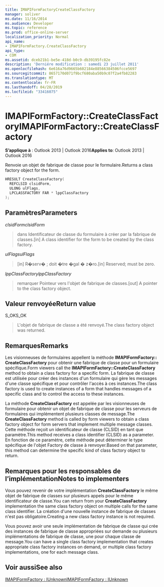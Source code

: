 ```yaml
---
title: IMAPIFormFactoryCreateClassFactory
manager: soliver
ms.date: 11/16/2014
ms.audience: Developer
ms.topic: reference
ms.prod: office-online-server
localization_priority: Normal
api_name:
- IMAPIFormFactory.CreateClassFactory
api_type:
- COM
ms.assetid: dceb21b1-be5e-418d-b0c9-db39195fc82e
description: 'Derniére modification : samedi 23 juillet 2011'
ms.openlocfilehash: 6e616a76d9665b602184e88566384506fcce5697
ms.sourcegitcommit: 8657170d071f9bcf680aba50b9c07f2a4fb82283
ms.translationtype: MT
ms.contentlocale: fr-FR
ms.lasthandoff: 04/28/2019
ms.locfileid: "33416075"
---
```

# <a name="imapiformfactorycreateclassfactory"></a><span data-ttu-id="356b8-103">IMAPIFormFactory::CreateClassFactory</span><span class="sxs-lookup"><span data-stu-id="356b8-103">IMAPIFormFactory::CreateClassFactory</span></span>

  
  
<span data-ttu-id="356b8-104">**S’applique à** : Outlook 2013 | Outlook 2016</span><span class="sxs-lookup"><span data-stu-id="356b8-104">**Applies to**: Outlook 2013 | Outlook 2016</span></span> 
  
<span data-ttu-id="356b8-105">Renvoie un objet de fabrique de classe pour le formulaire.</span><span class="sxs-lookup"><span data-stu-id="356b8-105">Returns a class factory object for the form.</span></span>
  
```cpp
HRESULT CreateClassFactory(
  REFCLSID clsidForm,
  ULONG ulFlags,
  LPCLASSFACTORY FAR * lppClassFactory
);
```

## <a name="parameters"></a><span data-ttu-id="356b8-106">Paramètres</span><span class="sxs-lookup"><span data-stu-id="356b8-106">Parameters</span></span>

 <span data-ttu-id="356b8-107">_clsidForm_</span><span class="sxs-lookup"><span data-stu-id="356b8-107">_clsidForm_</span></span>
  
> <span data-ttu-id="356b8-108">dans Identificateur de classe du formulaire à créer par la fabrique de classes.</span><span class="sxs-lookup"><span data-stu-id="356b8-108">[in] A class identifier for the form to be created by the class factory.</span></span>
    
 <span data-ttu-id="356b8-109">_ulFlags_</span><span class="sxs-lookup"><span data-stu-id="356b8-109">_ulFlags_</span></span>
  
> <span data-ttu-id="356b8-110">[in] R�serv� ; doit �tre �gal � z�ro.</span><span class="sxs-lookup"><span data-stu-id="356b8-110">[in] Reserved; must be zero.</span></span>
    
 <span data-ttu-id="356b8-111">_lppClassFactory_</span><span class="sxs-lookup"><span data-stu-id="356b8-111">_lppClassFactory_</span></span>
  
> <span data-ttu-id="356b8-112">remarquer Pointeur vers l'objet de fabrique de classes.</span><span class="sxs-lookup"><span data-stu-id="356b8-112">[out] A pointer to the class factory object.</span></span>
    
## <a name="return-value"></a><span data-ttu-id="356b8-113">Valeur renvoyée</span><span class="sxs-lookup"><span data-stu-id="356b8-113">Return value</span></span>

<span data-ttu-id="356b8-114">S_OK</span><span class="sxs-lookup"><span data-stu-id="356b8-114">S_OK</span></span> 
  
> <span data-ttu-id="356b8-115">L'objet de fabrique de classe a été renvoyé.</span><span class="sxs-lookup"><span data-stu-id="356b8-115">The class factory object was returned.</span></span>
    
## <a name="remarks"></a><span data-ttu-id="356b8-116">Remarques</span><span class="sxs-lookup"><span data-stu-id="356b8-116">Remarks</span></span>

<span data-ttu-id="356b8-117">Les visionneuses de formulaires appellent la méthode **IMAPIFormFactory:: CreateClassFactory** pour obtenir une fabrique de classe pour un formulaire spécifique.</span><span class="sxs-lookup"><span data-stu-id="356b8-117">Form viewers call the **IMAPIFormFactory::CreateClassFactory** method to obtain a class factory for a specific form.</span></span> <span data-ttu-id="356b8-118">La fabrique de classe est utilisée pour créer des instances d'un formulaire qui gère les messages d'une classe spécifique et pour contrôler l'accès à ces instances.</span><span class="sxs-lookup"><span data-stu-id="356b8-118">The class factory is used to create instances of a form that handles messages of a specific class and to control the access to these instances.</span></span> 
  
<span data-ttu-id="356b8-119">La méthode **CreateClassFactory** est appelée par les visionneuses de formulaire pour obtenir un objet de fabrique de classe pour les serveurs de formulaires qui implémentent plusieurs classes de message.</span><span class="sxs-lookup"><span data-stu-id="356b8-119">The **CreateClassFactory** method is called by form viewers to obtain a class factory object for form servers that implement multiple message classes.</span></span> <span data-ttu-id="356b8-120">Cette méthode reçoit un identificateur de classe (CLSID) en tant que paramètre.</span><span class="sxs-lookup"><span data-stu-id="356b8-120">This method receives a class identifier (CLSID) as a parameter.</span></span> <span data-ttu-id="356b8-121">En fonction de ce paramètre, cette méthode peut déterminer le type spécifique de l'objet Factory de classe à renvoyer.</span><span class="sxs-lookup"><span data-stu-id="356b8-121">Based on that parameter, this method can determine the specific kind of class factory object to return.</span></span> 
  
## <a name="notes-to-implementers"></a><span data-ttu-id="356b8-122">Remarques pour les responsables de l’implémentation</span><span class="sxs-lookup"><span data-stu-id="356b8-122">Notes to implementers</span></span>

<span data-ttu-id="356b8-123">Vous pouvez revenir de votre implémentation **CreateClassFactory** le même objet de fabrique de classes sur plusieurs appels pour le même identificateur de classe.</span><span class="sxs-lookup"><span data-stu-id="356b8-123">You can return from your **CreateClassFactory** implementation the same class factory object on multiple calls for the same class identifier.</span></span> <span data-ttu-id="356b8-124">La création d'une nouvelle instance de fabrique de classes n'est pas obligatoire.</span><span class="sxs-lookup"><span data-stu-id="356b8-124">Creating a new class factory instance is not required.</span></span> 
  
<span data-ttu-id="356b8-125">Vous pouvez avoir une seule implémentation de fabrique de classe qui crée des instances de fabrique de classe appropriées sur demande ou plusieurs implémentations de fabrique de classe, une pour chaque classe de message.</span><span class="sxs-lookup"><span data-stu-id="356b8-125">You can have a single class factory implementation that creates appropriate class factory instances on demand, or multiple class factory implementations, one for each message class.</span></span>
  
## <a name="see-also"></a><span data-ttu-id="356b8-126">Voir aussi</span><span class="sxs-lookup"><span data-stu-id="356b8-126">See also</span></span>



[<span data-ttu-id="356b8-127">IMAPIFormFactory : IUnknown</span><span class="sxs-lookup"><span data-stu-id="356b8-127">IMAPIFormFactory : IUnknown</span></span>](imapiformfactoryiunknown.md)

